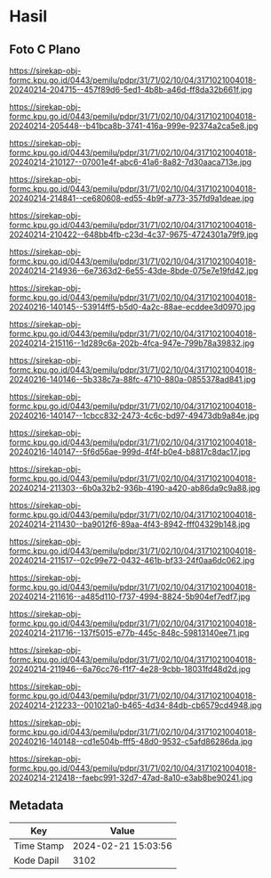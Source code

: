 # Hasil

## Foto C Plano

https://sirekap-obj-formc.kpu.go.id/0443/pemilu/pdpr/31/71/02/10/04/3171021004018-20240214-204715--457f89d6-5ed1-4b8b-a46d-ff8da32b661f.jpg

https://sirekap-obj-formc.kpu.go.id/0443/pemilu/pdpr/31/71/02/10/04/3171021004018-20240214-205448--b41bca8b-3741-416a-999e-92374a2ca5e8.jpg

https://sirekap-obj-formc.kpu.go.id/0443/pemilu/pdpr/31/71/02/10/04/3171021004018-20240214-210127--07001e4f-abc6-41a6-8a82-7d30aaca713e.jpg

https://sirekap-obj-formc.kpu.go.id/0443/pemilu/pdpr/31/71/02/10/04/3171021004018-20240214-214841--ce680608-ed55-4b9f-a773-357fd9a1deae.jpg

https://sirekap-obj-formc.kpu.go.id/0443/pemilu/pdpr/31/71/02/10/04/3171021004018-20240214-210422--648bb4fb-c23d-4c37-9675-4724301a79f9.jpg

https://sirekap-obj-formc.kpu.go.id/0443/pemilu/pdpr/31/71/02/10/04/3171021004018-20240214-214936--6e7363d2-6e55-43de-8bde-075e7e19fd42.jpg

https://sirekap-obj-formc.kpu.go.id/0443/pemilu/pdpr/31/71/02/10/04/3171021004018-20240216-140145--53914ff5-b5d0-4a2c-88ae-ecddee3d0970.jpg

https://sirekap-obj-formc.kpu.go.id/0443/pemilu/pdpr/31/71/02/10/04/3171021004018-20240214-215116--1d289c6a-202b-4fca-947e-799b78a39832.jpg

https://sirekap-obj-formc.kpu.go.id/0443/pemilu/pdpr/31/71/02/10/04/3171021004018-20240216-140146--5b338c7a-88fc-4710-880a-0855378ad841.jpg

https://sirekap-obj-formc.kpu.go.id/0443/pemilu/pdpr/31/71/02/10/04/3171021004018-20240216-140147--1cbcc832-2473-4c6c-bd97-49473db9a84e.jpg

https://sirekap-obj-formc.kpu.go.id/0443/pemilu/pdpr/31/71/02/10/04/3171021004018-20240216-140147--5f6d56ae-999d-4f4f-b0e4-b8817c8dac17.jpg

https://sirekap-obj-formc.kpu.go.id/0443/pemilu/pdpr/31/71/02/10/04/3171021004018-20240214-211303--6b0a32b2-936b-4190-a420-ab86da9c9a88.jpg

https://sirekap-obj-formc.kpu.go.id/0443/pemilu/pdpr/31/71/02/10/04/3171021004018-20240214-211430--ba9012f6-89aa-4f43-8942-fff04329b148.jpg

https://sirekap-obj-formc.kpu.go.id/0443/pemilu/pdpr/31/71/02/10/04/3171021004018-20240214-211517--02c99e72-0432-461b-bf33-24f0aa6dc062.jpg

https://sirekap-obj-formc.kpu.go.id/0443/pemilu/pdpr/31/71/02/10/04/3171021004018-20240214-211616--a485d110-f737-4994-8824-5b904ef7edf7.jpg

https://sirekap-obj-formc.kpu.go.id/0443/pemilu/pdpr/31/71/02/10/04/3171021004018-20240214-211716--137f5015-e77b-445c-848c-59813140ee71.jpg

https://sirekap-obj-formc.kpu.go.id/0443/pemilu/pdpr/31/71/02/10/04/3171021004018-20240214-211946--6a76cc76-f1f7-4e28-9cbb-18031fd48d2d.jpg

https://sirekap-obj-formc.kpu.go.id/0443/pemilu/pdpr/31/71/02/10/04/3171021004018-20240214-212233--001021a0-b465-4d34-84db-cb6579cd4948.jpg

https://sirekap-obj-formc.kpu.go.id/0443/pemilu/pdpr/31/71/02/10/04/3171021004018-20240216-140148--cd1e504b-fff5-48d0-9532-c5afd86286da.jpg

https://sirekap-obj-formc.kpu.go.id/0443/pemilu/pdpr/31/71/02/10/04/3171021004018-20240214-212418--faebc991-32d7-47ad-8a10-e3ab8be90241.jpg


## Metadata

| Key        | Value               |
| ---------- | ------------------- |
| Time Stamp | 2024-02-21 15:03:56 |
| Kode Dapil | 3102                |



